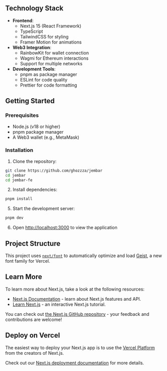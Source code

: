 ## Technology Stack

- **Frontend**:
  - Next.js 15 (React Framework)
  - TypeScript
  - TailwindCSS for styling
  - Framer Motion for animations
- **Web3 Integration**:
  - RainbowKit for wallet connection
  - Wagmi for Ethereum interactions
  - Support for multiple networks
- **Development Tools**:
  - pnpm as package manager
  - ESLint for code quality
  - Prettier for code formatting

## Getting Started

### Prerequisites

- Node.js (v18 or higher)
- pnpm package manager
- A Web3 wallet (e.g., MetaMask)

### Installation

1. Clone the repository:

```bash
git clone https://github.com/ghozzza/jembar
cd jembar
cd jembar-fe
```

2. Install dependencies:

```bash
pnpm install
```

5. Start the development server:

```bash
pnpm dev
```

6. Open [http://localhost:3000](http://localhost:3000) to view the application

## Project Structure

This project uses [`next/font`](https://nextjs.org/docs/app/building-your-application/optimizing/fonts) to automatically optimize and load [Geist](https://vercel.com/font), a new font family for Vercel.

## Learn More

To learn more about Next.js, take a look at the following resources:

- [Next.js Documentation](https://nextjs.org/docs) - learn about Next.js features and API.
- [Learn Next.js](https://nextjs.org/learn) - an interactive Next.js tutorial.

You can check out [the Next.js GitHub repository](https://github.com/vercel/next.js) - your feedback and contributions are welcome!

## Deploy on Vercel

The easiest way to deploy your Next.js app is to use the [Vercel Platform](https://vercel.com/new?utm_medium=default-template&filter=next.js&utm_source=create-next-app&utm_campaign=create-next-app-readme) from the creators of Next.js.

Check out our [Next.js deployment documentation](https://nextjs.org/docs/app/building-your-application/deploying) for more details.
